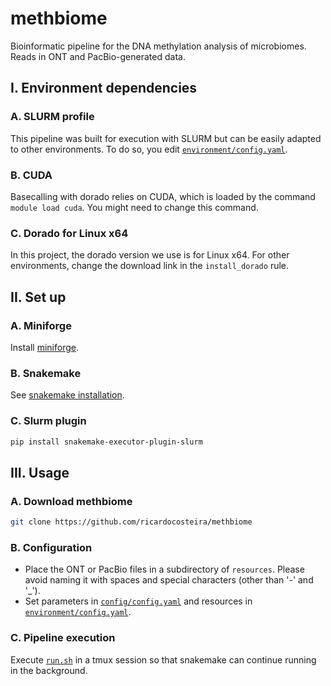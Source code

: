 # methbiome

Bioinformatic pipeline for the DNA methylation analysis of microbiomes. Reads in ONT and PacBio-generated data.

## I. Environment dependencies

### A. SLURM profile

This pipeline was built for execution with SLURM but can be easily adapted to other environments. To do so, you edit [`environment/config.yaml`](environment/config.yaml).

### B. CUDA

Basecalling with dorado relies on CUDA, which is loaded by the command `module load cuda`. You might need to change this command.

### C. Dorado for Linux x64

In this project, the dorado version we use is for Linux x64. For other environments, change the download link in the `install_dorado` rule.

## II. Set up

### A. Miniforge

Install [miniforge](https://conda-forge.org/download).

### B. Snakemake

See [snakemake installation](https://snakemake.readthedocs.io/en/stable/getting_started/installation.html).

### C. Slurm plugin

```bash
pip install snakemake-executor-plugin-slurm
```

## III. Usage

### A. Download methbiome

```bash
git clone https://github.com/ricardocosteira/methbiome
```

### B. Configuration

- Place the ONT or PacBio files in a subdirectory of `resources`. Please avoid naming it with spaces and special characters (other than '-' and '_').
- Set parameters in [`config/config.yaml`](config/config.yaml) and resources in [`environment/config.yaml`](environment/config.yaml).

### C. Pipeline execution

Execute [`run.sh`](run.sh) in a tmux session so that snakemake can continue running in the background.
